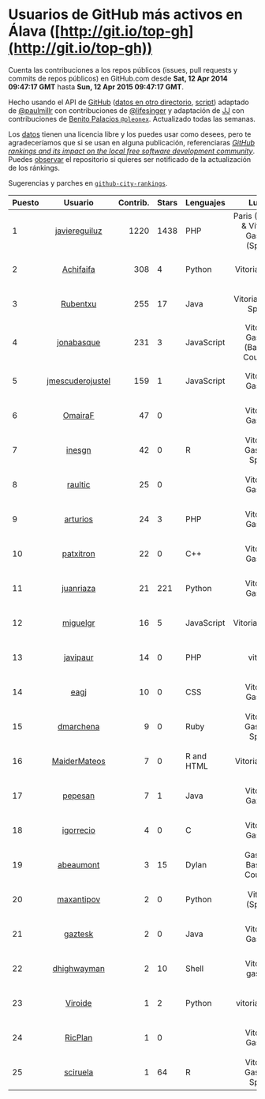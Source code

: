 # Usuarios de GitHub más activos en Álava ([http://git.io/top-gh](http://git.io/top-gh))



  Cuenta las contribuciones a los repos públicos (issues, pull requests y commits de repos públicos) en GitHub.com desde  **Sat, 12 Apr 2014 09:47:17 GMT** hasta **Sun, 12 Apr 2015 09:47:17 GMT**.

  Hecho usando el API de [GitHub](http://github.com) ([datos en otro directorio](https://github.com/JJ/top-github-users-data/tree/master/data), [script](https://github.com/JJ/top-github-users)) adaptado de [@paulmillr](https://github.com/paulmillr) con contribuciones de [@lifesinger](https://github.com/lifesinger) y adaptación de [JJ](http://jj.github.io) con contribuciones de [Benito Palacios `@pleonex`](http://github.com/pleonex). Actualizado todas las semanas.

  Los [datos](https://github.com/JJ/top-github-users-data/tree/master/data) tienen una licencia libre y los puedes usar como desees, pero te agradeceríamos que si se usan en alguna publicación, referenciaras [*GitHub rankings and its impact on the local free software development community*](https://thewinnower.com/papers/github-rankings-and-its-impact-on-the-local-free-software-development-community). Puedes [observar](https://github.com/JJ/top-github-users-data/subscription) el repositorio si quieres ser notificado de la actualización de los ránkings. 

  Sugerencias y parches en [`github-city-rankings`](http://github.com/JJ/github-city-rankings). 


| Puesto   |  Usuario  |Contrib.| Stars | Lenguajes   |      Lugar      |  Avatar  |
|----------|:---------:|-------:|-------|-------------|:---------------:|----------|
| 1 | [javiereguiluz](https://github.com/javiereguiluz) | 1220 | 1438 | PHP | Paris (France) & Vitoria-Gasteiz (Spain) | <img src='https://avatars0.githubusercontent.com/u/73419?v=3&s=64' width='64' height='64' title='Javier Eguiluz'> |
| 2 | [Achifaifa](https://github.com/Achifaifa) | 308 | 4 | Python | Vitoria, Spain | <img src='https://avatars1.githubusercontent.com/u/5968349?v=3&s=64' width='64' height='64' title='Yuri Numerov'> |
| 3 | [Rubentxu](https://github.com/Rubentxu) | 255 | 17 | Java | Vitoria (Alava, Spain) | <img src='https://avatars0.githubusercontent.com/u/604924?v=3&s=64' width='64' height='64' title='Ruben Dario'> |
| 4 | [jonabasque](https://github.com/jonabasque) | 231 | 3 | JavaScript | Vitoria-Gasteiz (Basque Country) | <img src='https://avatars3.githubusercontent.com/u/1707606?v=3&s=64' width='64' height='64' title='Jona'> |
| 5 | [jmescuderojustel](https://github.com/jmescuderojustel) | 159 | 1 | JavaScript | Vitoria-Gasteiz | <img src='https://avatars3.githubusercontent.com/u/4746474?v=3&s=64' width='64' height='64' title='Jesús María Escudero'> |
| 6 | [OmairaF](https://github.com/OmairaF) | 47 | 0 |  | Vitoria-Gasteiz | <img src='https://avatars2.githubusercontent.com/u/10741516?v=3&s=64' width='64' height='64' title='Omaira'> |
| 7 | [inesgn](https://github.com/inesgn) | 42 | 0 | R | Vitoria-Gasteiz, Spain | <img src='https://avatars2.githubusercontent.com/u/7416721?v=3&s=64' width='64' height='64' title='Ines'> |
| 8 | [raultic](https://github.com/raultic) | 25 | 0 |  | Vitoria-Gasteiz | <img src='https://avatars1.githubusercontent.com/u/9990426?v=3&s=64' width='64' height='64' title='Raúl Pérez'> |
| 9 | [arturios](https://github.com/arturios) | 24 | 3 | PHP | Vitoria-Gasteiz | <img src='https://avatars3.githubusercontent.com/u/1016176?v=3&s=64' width='64' height='64' title='Arturo Ríos'> |
| 10 | [patxitron](https://github.com/patxitron) | 22 | 0 | C++ | Vitoria-Gasteiz | <img src='https://avatars2.githubusercontent.com/u/6142948?v=3&s=64' width='64' height='64' title='Francisco José Lazur'> |
| 11 | [juanriaza](https://github.com/juanriaza) | 21 | 221 | Python | Vitoria-Gasteiz | <img src='https://avatars2.githubusercontent.com/u/554079?v=3&s=64' width='64' height='64' title='Juan Riaza'> |
| 12 | [miguelgr](https://github.com/miguelgr) | 16 | 5 | JavaScript | Vitoria/Madrid | <img src='https://avatars3.githubusercontent.com/u/1484589?v=3&s=64' width='64' height='64' title='Miguel García'> |
| 13 | [javipaur](https://github.com/javipaur) | 14 | 0 | PHP | vitoria | <img src='https://avatars1.githubusercontent.com/u/3490928?v=3&s=64' width='64' height='64' title='Javier Palacio'> |
| 14 | [eagj](https://github.com/eagj) | 10 | 0 | CSS | Vitoria-Gasteiz | <img src='https://avatars0.githubusercontent.com/u/6786414?v=3&s=64' width='64' height='64' title='Enrique Alejandro García Jiménez'> |
| 15 | [dmarchena](https://github.com/dmarchena) | 9 | 0 | Ruby | Vitoria-Gasteiz, Spain | <img src='https://avatars0.githubusercontent.com/u/3629385?v=3&s=64' width='64' height='64' title='David Marchena'> |
| 16 | [MaiderMateos](https://github.com/MaiderMateos) | 7 | 0 | R and HTML | Vitoria, Spain | <img src='https://avatars1.githubusercontent.com/u/10981227?v=3&s=64' width='64' height='64' title='Maider Mateos'> |
| 17 | [pepesan](https://github.com/pepesan) | 7 | 1 | Java | Vitoria-Gazteiz | <img src='https://avatars2.githubusercontent.com/u/917451?v=3&s=64' width='64' height='64' title='David Vaquero'> |
| 18 | [igorrecio](https://github.com/igorrecio) | 4 | 0 | C | Vitoria-Gasteiz | <img src='https://avatars0.githubusercontent.com/u/5596152?v=3&s=64' width='64' height='64' title='Igor Recio'> |
| 19 | [abeaumont](https://github.com/abeaumont) | 3 | 15 | Dylan | Gasteiz, Basque Country | <img src='https://avatars3.githubusercontent.com/u/80059?v=3&s=64' width='64' height='64' title='Alfredo Beaumont'> |
| 20 | [maxantipov](https://github.com/maxantipov) | 2 | 0 | Python | Vitoria (Spain) | <img src='https://avatars0.githubusercontent.com/u/3696461?v=3&s=64' width='64' height='64' title='Maxim Antipov'> |
| 21 | [gaztesk](https://github.com/gaztesk) | 2 | 0 | Java | Vitoria-Gasteiz | <img src='https://avatars0.githubusercontent.com/u/2839170?v=3&s=64' width='64' height='64' title='gaztesk'> |
| 22 | [dhighwayman](https://github.com/dhighwayman) | 2 | 10 | Shell | Vitoria-gasteiz | <img src='https://avatars2.githubusercontent.com/u/72442?v=3&s=64' width='64' height='64' title='David Santamaria'> |
| 23 | [Viroide](https://github.com/Viroide) | 1 | 2 | Python | vitoria, spain | <img src='https://avatars3.githubusercontent.com/u/713362?v=3&s=64' width='64' height='64' title='Viroide'> |
| 24 | [RicPlan](https://github.com/RicPlan) | 1 | 0 |  | Vitoria-Gasteiz | <img src='https://avatars3.githubusercontent.com/u/3811255?v=3&s=64' width='64' height='64' title='Richard'> |
| 25 | [sciruela](https://github.com/sciruela) | 1 | 64 | R | Vitoria-Gasteiz, Spain | <img src='https://avatars0.githubusercontent.com/u/685716?v=3&s=64' width='64' height='64' title='Sergio Ciruela'> |
